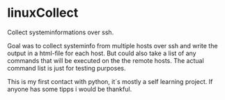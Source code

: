 # linuxCollect
Collect systeminformations over ssh.

Goal was to collect systeminfo from multiple hosts over ssh and write the output in a html-file for each host.
But could also take a list of any commands that will be executed on the the remote hosts.
The actual command list is just for testing purposes.

This is my first contact with python, it´s mostly a self learning project.
If anyone has some tipps i would be thankful.
